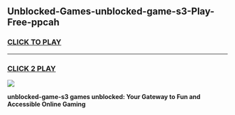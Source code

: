 
## Unblocked-Games-unblocked-game-s3-Play-Free-ppcah
<h3>
<a href="https://premium76.site?title=unblocked-game-s3&ref=17A">CLICK TO PLAY</a></h3>
<hr>

<h3>
<a href="https://premium76.site?title=unblocked-game-s3&ref=17A">CLICK 2 PLAY</a>
  
</h3>

<a href="https://premium76.site?title=unblocked-game-s3&ref=17A"><img src="https://clearcache.store/games.png"></a>


**unblocked-game-s3 games unblocked: Your Gateway to Fun and Accessible Online Gaming**
